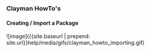 <h3><b>Clayman HowTo's</b></h3>


<h4><b>Creating / Import a Package</b></h4>
![image]({{site.baseurl | prepend: site.url}}help/media/gifs/clayman_howto_importing.gif)
